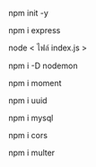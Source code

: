 <!-- first install package.json  -->
npm init -y

<!-- install express -->
npm i express

<!-- how to run  -->
node < ไฟล์ index.js >

<!-- install package เสริมช่วยให้ไม่ต้อง ปิด/เปิด serverg เมื่อมีการแก้ไขต่างๆ -D หมายถึงติดตั้งแบบ dev -->
npm i -D nodemon

<!-- ติดตั้ง Package ให้แสดงเวลาตอนนั้น -->
npm i moment

<!-- package เสริมที่สามารถทำการ gen id ให้แบบไม่ซ้ำกัน -->
npm i uuid

<!-- ติดตั้ง mysql -->
npm i mysql

<!-- ติดตั้ง cross origin สำหรับเชื่อมกับ back-end -->
npm i cors

<!-- ติดตั้ง multer สำหรับจัดการ file แบบ multipart-->
npm i multer